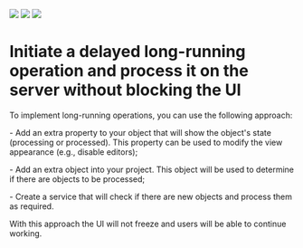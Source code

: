 <!-- default badges list -->
![](https://img.shields.io/endpoint?url=https://codecentral.devexpress.com/api/v1/VersionRange/134575677/12.1.7%2B)
[![](https://img.shields.io/badge/Open_in_DevExpress_Support_Center-FF7200?style=flat-square&logo=DevExpress&logoColor=white)](https://supportcenter.devexpress.com/ticket/details/E4228)
[![](https://img.shields.io/badge/📖_How_to_use_DevExpress_Examples-e9f6fc?style=flat-square)](https://docs.devexpress.com/GeneralInformation/403183)
<!-- default badges end -->
# Initiate a delayed long-running operation and process it on the server without blocking the UI


<p>To implement long-running operations, you can use the following approach:</p><p>- Add an extra property to your object that will show the object's state (processing or processed). This property can be used to modify the view appearance (e.g., disable editors);</p><p>- Add an extra object into your project. This object will be used to determine if there are objects to be processed;</p><p>- Create a service that will check if there are new objects and process them as required.</p><p>With this approach the UI will not freeze and users will be able to continue working.</p>

<br/>


